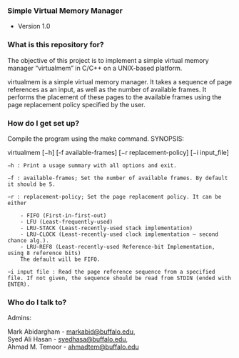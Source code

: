 ### Simple Virtual Memory Manager ###
* Version 1.0

### What is this repository for? ###

The objective of this project is to implement a simple virtual memory manager “virtualmem” in
C/C++ on a UNIX-based platform.

virtualmem is a simple virtual memory manager. It takes a sequence of page
references as an input, as well as the number of available frames. It performs the placement of
these pages to the available frames using the page replacement policy specified by the user.


### How do I get set up? ###

Compile the program using the make command.
SYNOPSIS: 

virtualmem [−h] [-f available-frames] [−r replacement-policy] [−i input_file]

	−h : Print a usage summary with all options and exit.

	−f : available-frames; Set the number of available frames. By default it should be 5.

	−r : replacement-policy; Set the page replacement policy. It can be either

		- FIFO (First-in-first-out)
		- LFU (Least-frequently-used)
		- LRU-STACK (Least-recently-used stack implementation)
		- LRU-CLOCK (Least-recently-used clock implementation – second chance alg.).
		- LRU-REF8 (Least-recently-used Reference-bit Implementation, using 8 reference bits) 
		The default will be FIFO.
	
	−i input file : Read the page reference sequence from a specified file. If not given, the sequence should be read from STDIN (ended with ENTER). 

### Who do I talk to? ###

  Admins:

Mark Abidargham - markabid@buffalo.edu,  
Syed Ali Hasan - syedhasa@buffalo.edu,  
Ahmad M. Temoor - ahmadtem@buffalo.edu

